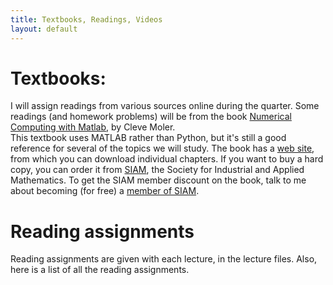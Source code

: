 ```yaml
---
title: Textbooks, Readings, Videos
layout: default
---
```


# Textbooks:

I will assign readings from various sources online during the quarter.
Some readings (and homework problems) will be from the book
[Numerical Computing with Matlab](https://ucsb-cs111.github.io/textbooks/ncm/), 
by Cleve Moler.   
This textbook uses MATLAB rather than Python, but it's still a good reference
for several of the topics we will study.
The book has a [web site](http://www.mathworks.com/moler/index_ncm.html),
from which you can download individual chapters.
If you want to buy a hard copy, you can
order it from [SIAM](http://ec-securehost.com/SIAM/ot87.html), 
the Society for Industrial and Applied Mathematics.
To get the SIAM member discount on the book, talk to me
about becoming (for free) a 
[member of SIAM](http://www.siam.org/membership/individual/free.php).

# Reading assignments

Reading assignments are given with each lecture, in the lecture files.
Also, here is a list of all the reading assignments.


